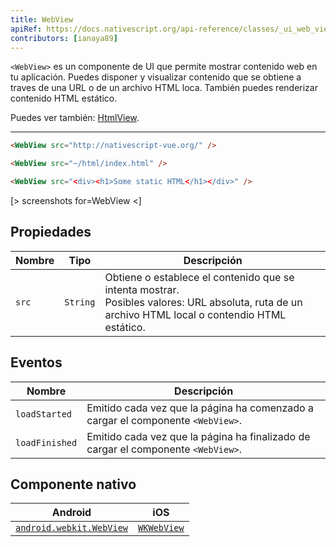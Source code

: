 ```yaml
---
title: WebView
apiRef: https://docs.nativescript.org/api-reference/classes/_ui_web_view_.webview
contributors: [ianaya89]
---
```


`<WebView>` es un componente de UI que permite mostrar contenido web en tu aplicación. Puedes disponer y visualizar contenido que se obtiene a traves de una URL o de un archivo HTML loca. También puedes renderizar contenido HTML estático.


Puedes ver también: [HtmlView](/en/docs/elements/components/html-view).

---

```html
<WebView src="http://nativescript-vue.org/" />

<WebView src="~/html/index.html" />

<WebView src="<div><h1>Some static HTML</h1></div>" />
```

[> screenshots for=WebView <]

## Propiedades

| Nombre | Tipo | Descripción |
|------|------|-------------|
| `src` | `String` | Obtiene o establece el contenido que se intenta mostrar.<br/>Posibles valores: URL absoluta, ruta de un archivo HTML local o contendio HTML estático.

## Eventos

| Nombre | Descripción |
|------|-------------|
| `loadStarted`| Emitido cada vez que la página ha comenzado a cargar el componente `<WebView>`.
| `loadFinished`| Emitido cada vez que la página ha finalizado de cargar el componente `<WebView>`.

## Componente nativo

| Android | iOS |
|---------|-----|
| [`android.webkit.WebView`](https://developer.android.com/reference/android/webkit/WebView) | [`WKWebView`](https://developer.apple.com/documentation/webkit/wkwebview)